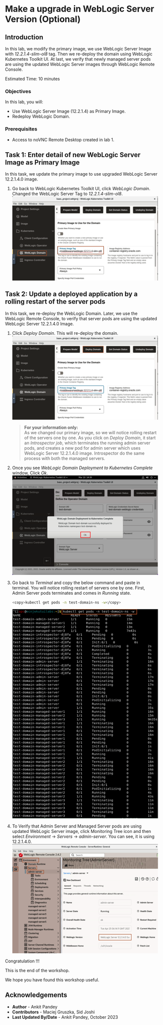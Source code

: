 # Make a upgrade in WebLogic Server Version (Optional) 

## Introduction

In this lab, we modify the primary image, we use WebLogic Server Image with *12.2.1.4-slim-ol8* tag. Then we re-deploy the domain using WebLogic Kubernetes Toolkit UI. At last, we verify that newly managed server pods are using the updated WebLogic Server images through WebLogic Remote Console.

Estimated Time: 10 minutes

### Objectives

In this lab, you will:

* Use WebLogic Server Image (12.2.1.4) as Primary Image.
* Redeploy WebLogic Domain.

### Prerequisites

* Access to noVNC Remote Desktop created in lab 1.

## Task 1: Enter detail of new WebLogic Server Image as Primary Image

In this task, we update the primary image to use upgraded WebLogic Server 12.2.1.4.0 image.

1. Go back to WebLogic Kubernetes Toolkit UI, click *WebLogic Domain*. Changed the WebLogic Server Tag to *12.2.1.4-slim-ol8*.
    ![Update Primary Image Tag](images/update-primary-image-tag.png)

## Task 2: Update a deployed application by a rolling restart of the server pods

In this task, we re-deploy the WebLogic Domain. Later, we use the WebLogic Remote Console, to verify that server pods are using the updated WebLogic Server 12.2.1.4.0 Image.

1. Click *Deploy Domain*. This will re-deploy the domain.
    ![Redeploy Domain](images/redeploy-domain.png)
    > **For your information only:**<br>
    > As we changed our primary image, so we will notice rolling restart of the servers one by one. As you click on *Deploy Domain*, it start an *Introspector job*, which terminates the running admin server pods, and creates a new pod for admin server which uses WebLogic Server 12.2.1.4.0 image. Introspector do the same process with both the managed servers.

2. Once you see *WebLogic Domain Deployment to Kubernetes Complete* window, Click *Ok*.
    ![Deployment Complete](images/deployment-complete.png)

3. Go back to *Terminal* and copy the below command and paste in terminal. You will notice rolling restart of servers one by one. First, Admin Server pods terminates and comes in *Running* state.
    ```bash
    <copy>kubectl get pods -n test-domain-ns -w</copy>
    ```
    ![View Pods](images/view-pods.png)

4. To Verify that Admin Server and Managed Server pods are using updated WebLogic Server image, click Monitoring Tree icon and then select *Environment* -> *Servers* -> *admin-server*. You can see, it is using 12.2.1.4.0.
    ![WLS version](images/wls-version.png)

Congratulation !!!

This is the end of the workshop.

We hope you have found this workshop useful.

## Acknowledgements

* **Author** -  Ankit Pandey
* **Contributors** - Maciej Gruszka, Sid Joshi
* **Last Updated By/Date** - Ankit Pandey, October 2023